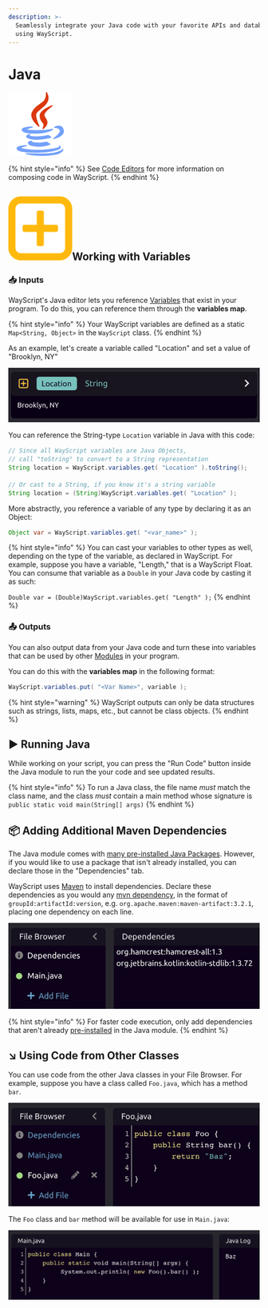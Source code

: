```yaml
---
description: >-
  Seamlessly integrate your Java code with your favorite APIs and databases,
  using WayScript.
---
```


# Java

![Run Java code.](../../../.gitbook/assets/java_code.png)

{% hint style="info" %}
See [Code Editors](../../../getting_started/code-editors.md) for more information on composing code in WayScript.
{% endhint %}

## ![](../../../.gitbook/assets/create_var.png)Working with Variables

### 📥 Inputs

WayScript's Java editor lets you reference [Variables](../../../getting_started/variables.md) that exist in your program. To do this, you can reference them through the **variables map**.

{% hint style="info" %}
Your WayScript variables are defined as a static `Map<String, Object>` in the `WayScript` class.
{% endhint %}

As an example, let's create a variable called "Location" and set a value of "Brooklyn, NY"

![](../../../.gitbook/assets/screen-shot-2020-07-16-at-3.50.52-pm.png)

You can reference the String-type `Location` variable in Java with this code:

```java
// Since all WayScript variables are Java Objects,
// call "toString" to convert to a String representation
String location = WayScript.variables.get( "Location" ).toString();

// Or cast to a String, if you know it's a string variable
String location = (String)WayScript.variables.get( "Location" );
```

More abstractly, you reference a variable of any type by declaring it as an Object:

```java
Object var = WayScript.variables.get( "<var_name>" );
```

{% hint style="info" %}
You can cast your variables to other types as well, depending on the type of the variable, as declared in WayScript. For example, suppose you have a variable, "Length," that is a WayScript Float. You can consume that variable as a `Double` in your Java code by casting it as such:  
  
`Double var = (Double)WayScript.variables.get( "Length" );`
{% endhint %}

### 📤 Outputs

You can also output data from your Java code and turn these into variables that can be used by other [Modules](../../../getting_started/modules.md) in your program.

You can do this with the **variables map** in the following format:

```java
WayScript.variables.put( "<Var Name>", variable );
```

{% hint style="warning" %}
WayScript outputs can only be data structures such as strings, lists, maps, etc., but cannot be class objects.
{% endhint %}

## ▶ Running Java

While working on your script, you can press the "Run Code" button inside the Java module to run the your code and see updated results.

{% hint style="info" %}
To run a Java class, the file name _must_ match the class name, and the class _must_ contain a main method whose signature is `public static void main(String[] args)`
{% endhint %}

## 📦 Adding Additional Maven Dependencies

The Java module comes with [many pre-installed Java Packages](packages.md#available-java-packages). However, if you would like to use a package that isn't already installed, you can declare those in the "Dependencies" tab.

WayScript uses [Maven](https://mvnrepository.com/) to install dependencies. Declare these dependencies as you would any [mvn dependency](https://maven.apache.org/ref/3.6.3/maven-model/maven.html#class_dependency), in the format of `groupId:artifactId:version`, e.g. `org.apache.maven:maven-artifact:3.2.1`, placing one dependency on each line.

![](../../../.gitbook/assets/screen-shot-2020-07-16-at-4.54.47-pm.png)

{% hint style="info" %}
For faster code execution, only add dependencies that aren't already [pre-installed](packages.md#available-java-packages) in the Java module.
{% endhint %}

## ↘ Using Code from Other Classes

You can use code from the other Java classes in your File Browser. For example, suppose you have a class called `Foo.java`, which has a method `bar`.

![](../../../.gitbook/assets/screen-shot-2020-07-16-at-4.59.35-pm.png)

The `Foo` class and `bar` method will be available for use in `Main.java`:

![](../../../.gitbook/assets/screen-shot-2020-07-16-at-5.00.44-pm.png)

